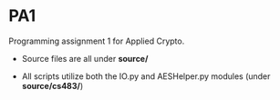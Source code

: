 # PA1
Programming assignment 1 for Applied Crypto.

- Source files are all under **source/**

- All scripts utilize both the IO.py and AESHelper.py modules (under **source/cs483/**)
